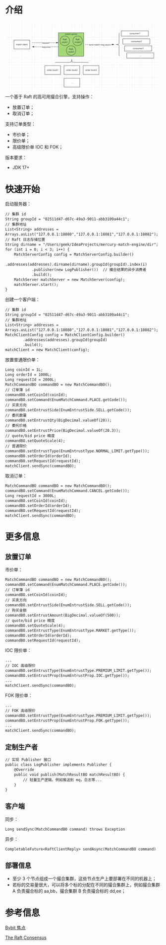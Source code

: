 # 介绍
![process.png](asset%2Fprocess.png)
一个基于 Raft 的高可用撮合引擎，支持操作：
- 放置订单；
- 取消订单；

支持订单类型：
- 市价单；
- 限价单；
- 高级限价单 IOC 和 FOK；

版本要求：
- JDK 17+
# 快速开始
启动服务器：

```
// 集群 id
String groupId = "02511d47-d67c-49a3-9011-abb3109a44c1";  
// 集群地址
List<String> addresses = Arrays.asList("127.0.0.1:18080","127.0.0.1:18081","127.0.0.1:18082"); 
// Raft 日志存储位置
String dirname = "/Users/geek/IdeaProjects/mercury-match-engine/dir";  
for (int i = 0; i < 3; i++) {  
    MatchServerConfig config = MatchServerConfig.builder()  
            .addresses(addresses).dirname(dirname).groupId(groupId).index(i)  
            .publisher(new LogPublisher())  // 撮合结果的异步消费者
            .build();  
    MatchServer matchServer = new MatchServer(config);  
    matchServer.start();  
}
```
创建一个客户端：
```
// 集群 id
String groupId = "02511d47-d67c-49a3-9011-abb3109a44c1"; 
// 集群地址
List<String> addresses = Arrays.asList("127.0.0.1:18080","127.0.0.1:18081","127.0.0.1:18082");  
MatchClientConfig config = MatchClientConfig.builder()  
        .addresses(addresses).groupId(groupId)  
        .build();  
matchClient = new MatchClient(config);
```
放置普通限价单：
```
Long coinId = 1L;  
Long orderId = 1000L;
Long requestId = 2000L;
MatchCommandBO commandBO = new MatchCommandBO();  
// 订单簿 id
commandBO.setCoinId(coinId);  
commandBO.setCommand(EnumMatchCommand.PLACE.getCode());  
// 买卖方向
commandBO.setEntrustSide(EnumEntrustSide.SELL.getCode());  
// 委托数量
commandBO.setEntrustQty(BigDecimal.valueOf(20)); 
// 委托价格
commandBO.setEntrustPrice(BigDecimal.valueOf(20.3));  
// quote/bid price 精度
commandBO.setQuoteScale(4);
// 普通限价
commandBO.setEntrustType(EnumEntrustType.NORMAL_LIMIT.getType());  
commandBO.setOrderId(orderId);  
commandBO.setRequestId(requestId);  
matchClient.sendSync(commandBO);
```
取消订单：
```
MatchCommandBO commandBO = new MatchCommandBO();  
commandBO.setCommand(EnumMatchCommand.CANCEL.getCode());  
Long requestId = 3000L;  
commandBO.setCoinId(coinId);  
commandBO.setOrderId(orderId);  
commandBO.setRequestId(requestId);  
matchClient.sendSync(commandBO);
```
# 更多信息
## 放置订单
市价单：
```
MatchCommandBO commandBO = new MatchCommandBO();  
commandBO.setCommand(EnumMatchCommand.PLACE.getCode());  
// 订单簿 id
commandBO.setCoinId(coinId);  
// 买卖方向
commandBO.setEntrustSide(EnumEntrustSide.SELL.getCode());  
// 购买金额
commandBO.setEntrustAmount(BigDecimal.valueOf(500));
// quote/bid price 精度
commandBO.setQuoteScale(4);  
commandBO.setEntrustType(EnumEntrustType.MARKET.getType());  
commandBO.setOrderId(orderId);  
commandBO.setRequestId(requestId); 
```
IOC 限价单：
```
...
// IOC 高级限价
commandBO.setEntrustType(EnumEntrustType.PREMIUM_LIMIT.getType());  
commandBO.setEntrustProp(EnumEntrustProp.IOC.getType());  
... 
matchClient.sendSync(commandBO);
```
FOK 限价单：
```
...
// FOK 高级限价
commandBO.setEntrustType(EnumEntrustType.PREMIUM_LIMIT.getType());  
commandBO.setEntrustProp(EnumEntrustProp.FOK.getType());  
... 
matchClient.sendSync(commandBO);
```
## 定制生产者
```
// 实现 Publisher 接口
public class LogPublisher implements Publisher {  
    @Override  
    public void publish(MatchResultBO matchResultBO) {  
        // 轻量生产逻辑，例如推送到 mq，日志等...
    }  
}
```
## 客户端
同步：
```
Long sendSync(MatchCommandBO command) throws Exception
```
异步：
```
CompletableFuture<RaftClientReply> sendAsync(MatchCommandBO command)
```
## 部署信息
- 至少 3 个节点组成一个撮合集群，这些节点生产上要部署在不同的机器上；
- 若标的交易量很大，可以将多个标的分配在不同的撮合集群上，例如撮合集群 A 负责撮合标的 aa,bb，撮合集群 B 负责撮合标的 dd,ee；
# 参考信息
[Bybit 焦点](https://www.aicoin.com/article/128773.html)

[The Raft Consensus](https://raft.github.io/)